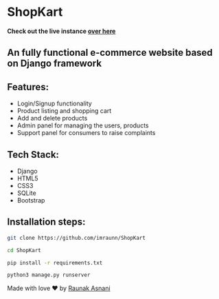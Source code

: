 # ShopKart

**Check out the live instance [over here](http://shopkart.ml:2525/)**

## An fully functional e-commerce website based on Django framework


## Features:
- Login/Signup functionality
- Product listing and shopping cart
- Add and delete products
- Admin panel for managing the users, products
- Support panel for consumers to raise complaints
    
## Tech Stack:
- Django
- HTML5
- CSS3
- SQLite
- Bootstrap


## Installation steps:

```bash 
git clone https://github.com/imraunn/ShopKart
```
```bash
cd ShopKart
```
```bash
pip install -r requirements.txt
```
```bash
python3 manage.py runserver
```
Made with love ❤️ by [Raunak Asnani](https://github.com/imraunn)